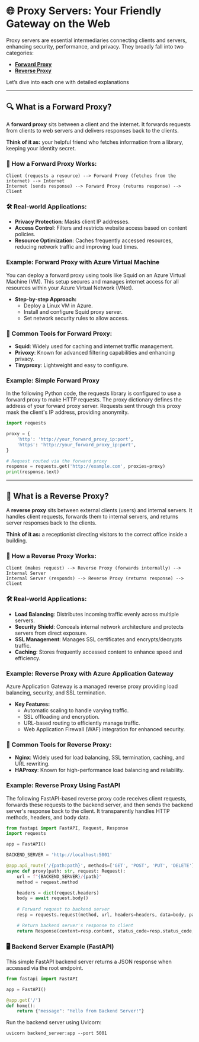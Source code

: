 # 🌐 Proxy Servers: Your Friendly Gateway on the Web

Proxy servers are essential intermediaries connecting clients and servers, enhancing security, performance, and privacy. They broadly fall into two categories:

- [**Forward Proxy**](#-what-is-a-forward-proxy)
- [**Reverse Proxy**](#-what-is-a-reverse-proxy)

Let’s dive into each one with detailed explanations

---

## 🔍 What is a Forward Proxy?

A **forward proxy** sits between a client and the internet. It forwards requests from clients to web servers and delivers responses back to the clients.

**Think of it as:** your helpful friend who fetches information from a library, keeping your identity secret.

### 🚦 How a Forward Proxy Works:

```
Client (requests a resource) --> Forward Proxy (fetches from the internet) --> Internet
Internet (sends response) --> Forward Proxy (returns response) --> Client
```

### 🛠️ Real-world Applications:
- **Privacy Protection**: Masks client IP addresses.
- **Access Control**: Filters and restricts website access based on content policies.
- **Resource Optimization**: Caches frequently accessed resources, reducing network traffic and improving load times.

### Example: Forward Proxy with Azure Virtual Machine

You can deploy a forward proxy using tools like Squid on an Azure Virtual Machine (VM). This setup secures and manages internet access for all resources within your Azure Virtual Network (VNet).

- **Step-by-step Approach:**
  - Deploy a Linux VM in Azure.
  - Install and configure Squid proxy server.
  - Set network security rules to allow access.

### 📌 Common Tools for Forward Proxy:
- **Squid**: Widely used for caching and internet traffic management.
- **Privoxy**: Known for advanced filtering capabilities and enhancing privacy.
- **Tinyproxy**: Lightweight and easy to configure.

### Example: Simple Forward Proxy
In the following Python code, the requests library is configured to use a forward proxy to make HTTP requests. The proxy dictionary defines the address of your forward proxy server. Requests sent through this proxy mask the client's IP address, providing anonymity.

```python
import requests

proxy = {
    'http': 'http://your_forward_proxy_ip:port',
    'https': 'http://your_forward_proxy_ip:port',
}

# Request routed via the forward proxy
response = requests.get('http://example.com', proxies=proxy)
print(response.text)
```

---

## 🎯 What is a Reverse Proxy?

A **reverse proxy** sits between external clients (users) and internal servers. It handles client requests, forwards them to internal servers, and returns server responses back to the clients.

**Think of it as:** a receptionist directing visitors to the correct office inside a building.

### 🚦 How a Reverse Proxy Works:

```
Client (makes request) --> Reverse Proxy (forwards internally) --> Internal Server
Internal Server (responds) --> Reverse Proxy (returns response) --> Client
```

### 🛠️ Real-world Applications:
- **Load Balancing**: Distributes incoming traffic evenly across multiple servers.
- **Security Shield**: Conceals internal network architecture and protects servers from direct exposure.
- **SSL Management**: Manages SSL certificates and encrypts/decrypts traffic.
- **Caching**: Stores frequently accessed content to enhance speed and efficiency.

### Example: Reverse Proxy with Azure Application Gateway

Azure Application Gateway is a managed reverse proxy providing load balancing, security, and SSL termination.

- **Key Features:**
  - Automatic scaling to handle varying traffic.
  - SSL offloading and encryption.
  - URL-based routing to efficiently manage traffic.
  - Web Application Firewall (WAF) integration for enhanced security.

### 📌 Common Tools for Reverse Proxy:
- **Nginx**: Widely used for load balancing, SSL termination, caching, and URL rewriting.
- **HAProxy**: Known for high-performance load balancing and reliability.

### Example: Reverse Proxy Using FastAPI
The following FastAPI-based reverse proxy code receives client requests, forwards these requests to the backend server, and then sends the backend server's response back to the client. It transparently handles HTTP methods, headers, and body data.

```python
from fastapi import FastAPI, Request, Response
import requests

app = FastAPI()

BACKEND_SERVER = 'http://localhost:5001'

@app.api_route('/{path:path}', methods=['GET', 'POST', 'PUT', 'DELETE'])
async def proxy(path: str, request: Request):
    url = f"{BACKEND_SERVER}/{path}"
    method = request.method

    headers = dict(request.headers)
    body = await request.body()
    
    # Forward request to backend server
    resp = requests.request(method, url, headers=headers, data=body, params=request.query_params)

    # Return backend server's response to client
    return Response(content=resp.content, status_code=resp.status_code, headers=dict(resp.headers))

```

### 🖥️ Backend Server Example (FastAPI)
This simple FastAPI backend server returns a JSON response when accessed via the root endpoint.

```python
from fastapi import FastAPI

app = FastAPI()

@app.get('/')
def home():
    return {"message": "Hello from Backend Server!"}
```

Run the backend server using Uvicorn:

```
uvicorn backend_server:app --port 5001
```
